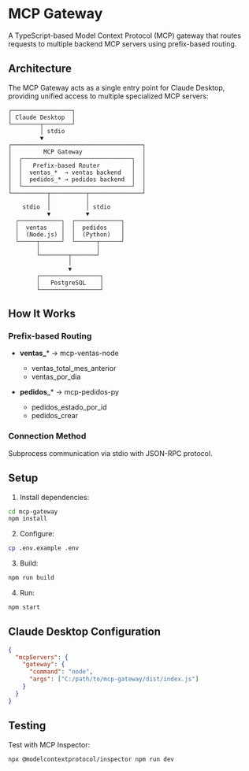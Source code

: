 # MCP Gateway

A TypeScript-based Model Context Protocol (MCP) gateway that routes requests to multiple backend MCP servers using prefix-based routing.

## Architecture

The MCP Gateway acts as a single entry point for Claude Desktop, providing unified access to multiple specialized MCP servers:

```
┌─────────────────┐
│ Claude Desktop  │
└────────┬────────┘
         │ stdio
         ▼
┌─────────────────────────────────────┐
│         MCP Gateway                 │
│  ┌───────────────────────────────┐  │
│  │   Prefix-based Router         │  │
│  │  ventas_*  → ventas backend   │  │
│  │  pedidos_* → pedidos backend  │  │
│  └───────────────────────────────┘  │
└──────────┬──────────┬───────────────┘
           │          │
    stdio  │          │ stdio
           ▼          ▼
  ┌────────────┐  ┌─────────────┐
  │  ventas    │  │  pedidos    │
  │  (Node.js) │  │  (Python)   │
  └─────┬──────┘  └──────┬──────┘
        │                │
        └────────┬───────┘
                 │
                 ▼
        ┌─────────────────┐
        │   PostgreSQL    │
        └─────────────────┘
```

## How It Works

### Prefix-based Routing

- **ventas_*** → mcp-ventas-node
  - ventas_total_mes_anterior
  - ventas_por_dia
  
- **pedidos_*** → mcp-pedidos-py
  - pedidos_estado_por_id
  - pedidos_crear

### Connection Method

Subprocess communication via stdio with JSON-RPC protocol.

## Setup

1. Install dependencies:
```bash
cd mcp-gateway
npm install
```

2. Configure:
```bash
cp .env.example .env
```

3. Build:
```bash
npm run build
```

4. Run:
```bash
npm start
```

## Claude Desktop Configuration

```json
{
  "mcpServers": {
    "gateway": {
      "command": "node",
      "args": ["C:/path/to/mcp-gateway/dist/index.js"]
    }
  }
}
```

## Testing

Test with MCP Inspector:
```bash
npx @modelcontextprotocol/inspector npm run dev
```

